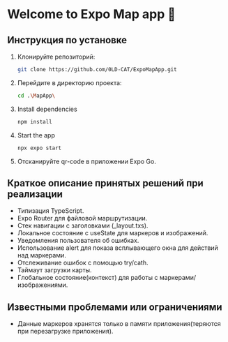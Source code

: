 # Welcome to Expo Map app 👋

## Инструкция по установке
1. Клонируйте репозиторий:
   ```bash
   git clone https://github.com/0LD-CAT/ExpoMapApp.git
   ```

2. Перейдите в директорию проекта:
   ```bash
   cd .\MapApp\
   ```

3. Install dependencies
   ```bash
   npm install
   ```

4. Start the app
   ```bash
   npx expo start
   ```

5. Отсканируйте qr-code в приложении Expo Go.

## Краткое описание принятых решений при реализации
- Типизация TypeScript.
- Expo Router для файловой маршрутизации.
- Стек навигации с заголовками (_layout.txs).
- Локальное состояние с useState для маркеров и изображений.
- Уведомления пользователя об ошибках.
- Использование alert для показа всплывающего окна для действий над маркерами.
- Отслеживание ошибок с помощью try/cath.
- Таймаут загрузки карты.
- Глобальное состояние(контекст) для работы с маркерами/изображениями.

## Известными проблемами или ограничениями
- Данные маркеров хранятся только в памяти приложения(теряются при перезагрузке приложения).
